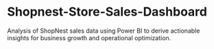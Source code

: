 # Shopnest-Store-Sales-Dashboard
Analysis of ShopNest sales data using Power BI to derive actionable insights for business growth and operational optimization.

